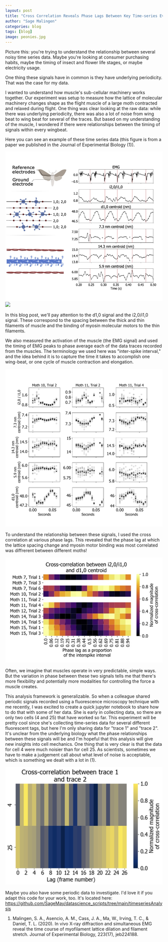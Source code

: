 ```yaml
---
layout: post
title: "Cross Correlation Reveals Phase Lags Between Key Time-series Events"
author: "Sage Malingen"
categories: blog
tags: [blog]
image: peonies.jpg
---
```


Picture this: you're trying to understand the relationship between several noisy time series data. Maybe you're looking at consumer purchasing habits, maybe the timing of insect and flower life stages, or maybe electricity usage.

One thing these signals have in common is they have underlying periodicity. That was the case for my data.

I wanted to understand how muscle's sub-cellular machinery works together. Our experiment was setup to measure how the lattice of molecular machinery changes shape as the flight muscle of a large moth contracted and relaxed during flight. One thing was clear looking at the raw data: while there was underlying periodicity, there was also a lot of noise from wing beat to wing beat for several of the traces. But based on my understanding of the muscle, I wondered if there were relationships between the timing of signals within every wingbeat.

Here you can see an example of these time series data (this figure is from a paper we published in the Journal of Experimental Biology (1)).

![Figure showing time series data with periodic structure and phase lags between the data. ](assets/img/phase_lags_blog_traces.jpg)
<img src="images/example.png" width="300" />

In this blog post, we'll pay attention to the d1,0 signal and the i2,0/i1,0 signal. These correspond to the spacing between the thick and thin filaments of muscle and the binding of myosin molecular motors to the thin filaments.

We also measured the activation of the muscle (the EMG signal) and used the timing of EMG peaks to phase average each of the data traces recorded from the muscles. The terminology we used here was "inter-spike interval," and the idea behind it is to capture the time it takes to accomplish one wing-beat, or one cycle of muscle contraction and elongation.

![Figure showing time series data after phase averaging using the EMG signal.](assets/img/phase_lags_blog_STAs.jpg)

To understand the relationship between these signals, I used the cross correlation at various phase lags. This revealed that the phase lag at which the lattice spacing change and myosin motor binding was most correlated was diffrerent between different moths!

![Cross correlation of phase averaged molecular motor binding and lattice spacing.](assets/img/phase_lags_blog_cross_correlation.jpg)

Often, we imagine that muscles operate in very predictable, simple ways. But the variation in phase between these two signals tells me that there's more flexibility and potentially more modalities for controlling the force a muscle creates.

This analysis framework is generalizable. So when a colleague shared periodic signals recorded using a fluorescence microscopy technique with me recently, I was excited to create a quick jupyter notebook to share how to do that with some of her data. She is early in collecting data, so there are only two cells (4 and 25) that have worked so far. This experiment will be pretty cool since she's collecting time-series data for several different fluorescent tags, but here I'm only sharing data for "trace 1" and "trace 2". It's unclear from the underlying biology what the phase relationships between these signals will be and I'm hopeful that this analysis will give new insights into cell mechanics. One thing that is very clear is that the data for cell 4 were much noisier than for cell 25. As scientists, sometimes we have to make a judgement call about what level of noise is acceptable, which is something we dealt with a lot in (1).

![Cross correlation of time series fluorescence microscopy signals.](assets/img/phase_lags_blog_fluorescence_signals.jpg)

Maybe you also have some periodic data to investigate. I'd love it if you adapt this code for your work, too. It's located here: https://github.com/SageMay/datascience_scripts/tree/main/timeseriesAnalysis


1. Malingen, S. A., Asencio, A. M., Cass, J. A., Ma, W., Irving, T. C., & Daniel, T. L. (2020). In vivo X-ray diffraction and simultaneous EMG reveal the time course of myofilament lattice dilation and filament stretch. Journal of Experimental Biology, 223(17), jeb224188.
